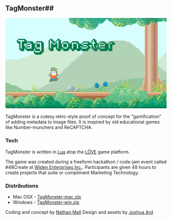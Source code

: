 ## TagMonster##

![splash scree](https://raw.githubusercontent.com/nmall/TagMonster/master/assets/gfx/splash-screen.png)

TagMonster is a cutesy retro-style proof of concept for the "gamification" of adding metadata to image files.  It is inspired by old educational games like Number-munchers and ReCAPTCHA.

### Tech ###
TagMonster is written in [Lua](http://www.lua.org/) atop the [LÖVE](https://love2d.org) game platform.

The game was created during a freeform hackathon / code-jam event called #48Create at [Widen Enterprises Inc.](http://www.widen.com).  Participants are given 48 hours to create projects that suite or compliment Marketing Technology.

### Distributions ###
* Mac OSX - [TagMonster-mac.zip](https://github.com/nmall/TagMonster/raw/master/dist/macOSX/archive/TagMonster-mac.zip)
* Windows - [TagMonster-win.zip](https://github.com/nmall/TagMonster/raw/master/dist/win/archive/TagMonster-win.zip)

Coding and concept by [Nathan Mall](https://github.com/nmall) 
 Design and assets by [Joshua Ard](https://github.com/joshuaArd)
